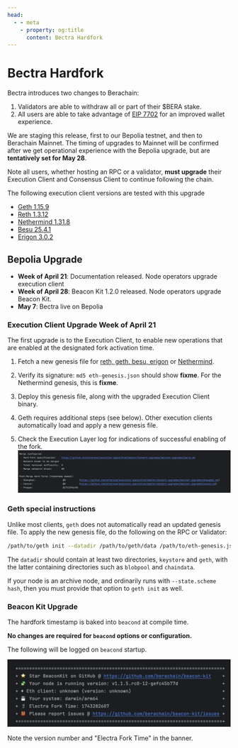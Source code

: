 ```yaml
---
head:
  - - meta
    - property: og:title
      content: Bectra Hardfork
---
```


# Bectra Hardfork

Bectra introduces two changes to Berachain:

1. Validators are able to withdraw all or part of their $BERA stake.
2. All users are able to take advantage of [EIP 7702](https://github.com/ethereum/EIPs/blob/master/EIPS/eip-7702.md) for an improved wallet experience.

We are staging this release, first to our Bepolia testnet, and then to Berachain Mainnet.
The timing of upgrades to Mainnet will be confirmed after we get operational experience with the Bepolia upgrade, but are **tentatively set for May 28**.

Note all users, whether hosting an RPC or a validator, **must upgrade** their Execution Client and Consensus Client to continue following the chain.

The following execution client versions are tested with this upgrade

- [Geth 1.15.9](https://github.com/ethereum/go-ethereum/releases/tag/v1.15.9)
- [Reth 1.3.12](https://github.com/paradigmxyz/reth/releases/tag/v1.3.12)
- [Nethermind 1.31.8](https://github.com/NethermindEth/nethermind/releases/tag/1.31.8)
- [Besu 25.4.1](https://github.com/hyperledger/besu/releases/tag/25.4.1)
- [Erigon 3.0.2](https://github.com/erigontech/erigon/releases/tag/v3.0.2)

## Bepolia Upgrade

- **Week of April 21**: Documentation released. Node operators upgrade execution client
- **Week of April 28**: Beacon Kit 1.2.0 released. Node operators upgrade Beacon Kit.
- **May 7**: Bectra live on Bepolia

### Execution Client Upgrade Week of April 21

The first upgrade is to the Execution Client, to enable new operations that are enabled at the designated fork activation time.

1. Fetch a new genesis file for [reth, geth, besu, erigon](https://raw.githubusercontent.com/berachain/beacon-kit/refs/heads/main/testing/networks/80069/eth-genesis.json) or [Nethermind](https://raw.githubusercontent.com/berachain/beacon-kit/refs/heads/main/testing/networks/80069/eth-nether-genesis.json).

2. Verify its signature:
   `md5 eth-genesis.json` should show **fixme**. For the Nethermind genesis, this is **fixme**.

3. Deploy this genesis file, along with the upgraded Execution Client binary.

4. Geth requires additional steps (see below). Other execution clients automatically load and apply a new genesis file.

5. Check the Execution Layer log for indications of successful enabling of the fork.  
   ![Geth Startup Banner fixme refresh](assets/geth-banner.png)

### Geth special instructions

Unlike most clients, `geth` does not automatically read an updated genesis file. To apply the new genesis file, do the following on the RPC or Validator:

```bash
/path/to/geth init --datadir /path/to/geth/data /path/to/eth-genesis.json
```

The `datadir` should contain at least two directories, `keystore` and `geth`, with the latter containing directories such as `blobpool` and `chaindata`.

If your node is an archive node, and ordinarily runs with `--state.scheme hash`, then you must provide that option to `geth init` as well.

### Beacon Kit Upgrade

The hardfork timestamp is baked into `beacond` at compile time.

**No changes are required for `beacond` options or configuration.**

The following will be logged on `beacond` startup.

![Beacon Kit Hard Fork fixme replace](assets/beacond-banner.png)

Note the version number and "Electra Fork Time" in the banner.
